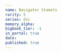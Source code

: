 ```yaml
---
name: Navigator Stamets
rarity: 5
series: dsc
memory_alpha:
bigbook_tier: -1
in_portal: true
date:
published: true
---
```



